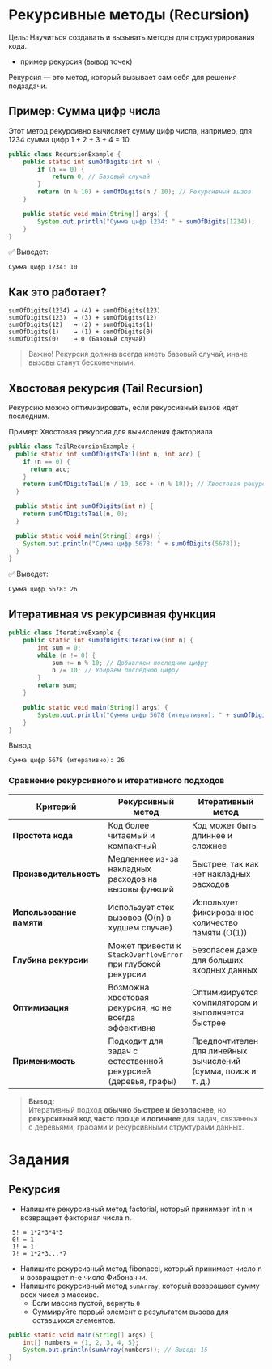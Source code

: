 # Рекурсивные методы (Recursion)

Цель: Научиться создавать и вызывать методы для структурирования кода.
* пример рекурсия (вывод точек) 

Рекурсия — это метод, который вызывает сам себя для решения подзадачи.

## Пример: Сумма цифр числа

Этот метод рекурсивно вычисляет сумму цифр числа, например, для 1234 сумма цифр 1 + 2 + 3 + 4 = 10.

```java
public class RecursionExample {
    public static int sumOfDigits(int n) {
        if (n == 0) {
            return 0; // Базовый случай
        }
        return (n % 10) + sumOfDigits(n / 10); // Рекурсивный вызов
    }

    public static void main(String[] args) {
        System.out.println("Сумма цифр 1234: " + sumOfDigits(1234));
    }
}
```
✅ Выведет:

```text
Сумма цифр 1234: 10
```
## Как это работает?
```text
sumOfDigits(1234) → (4) + sumOfDigits(123)
sumOfDigits(123)  → (3) + sumOfDigits(12)
sumOfDigits(12)   → (2) + sumOfDigits(1)
sumOfDigits(1)    → (1) + sumOfDigits(0)
sumOfDigits(0)    → 0 (Базовый случай)
```
> Важно! Рекурсия должна всегда иметь базовый случай, иначе вызовы станут бесконечными.

## Хвостовая рекурсия (Tail Recursion)
   Рекурсию можно оптимизировать, если рекурсивный вызов идет последним.

Пример: Хвостовая рекурсия для вычисления факториала
```java
public class TailRecursionExample {
  public static int sumOfDigitsTail(int n, int acc) {
    if (n == 0) {
      return acc;
    }
    return sumOfDigitsTail(n / 10, acc + (n % 10)); // Хвостовая рекурсия
  }

  public static int sumOfDigits(int n) {
    return sumOfDigitsTail(n, 0);
  }

  public static void main(String[] args) {
    System.out.println("Сумма цифр 5678: " + sumOfDigits(5678));
  }
}
```
✅ Выведет:

```text
Сумма цифр 5678: 26
```

## Итеративная vs рекурсивная функция

```java
public class IterativeExample {
    public static int sumOfDigitsIterative(int n) {
        int sum = 0;
        while (n != 0) {
            sum += n % 10; // Добавляем последнюю цифру
            n /= 10; // Убираем последнюю цифру
        }
        return sum;
    }

    public static void main(String[] args) {
        System.out.println("Сумма цифр 5678 (итеративно): " + sumOfDigitsIterative(5678));
    }
}
```

Вывод
```text
Сумма цифр 5678 (итеративно): 26
```


 
### Сравнение рекурсивного и итеративного подходов

| Критерий             | Рекурсивный метод                      | Итеративный метод                    |
|----------------------|--------------------------------------|--------------------------------------|
| **Простота кода**    | Код более читаемый и компактный      | Код может быть длиннее и сложнее    |
| **Производительность** | Медленнее из-за накладных расходов на вызовы функций | Быстрее, так как нет накладных расходов |
| **Использование памяти** | Использует стек вызовов (O(n) в худшем случае) | Использует фиксированное количество памяти (O(1)) |
| **Глубина рекурсии**  | Может привести к `StackOverflowError` при глубокой рекурсии | Безопасен даже для больших входных данных |
| **Оптимизация**      | Возможна хвостовая рекурсия, но не всегда эффективна | Оптимизируется компилятором и выполняется быстрее |
| **Применимость**     | Подходит для задач с естественной рекурсией (деревья, графы) | Предпочтителен для линейных вычислений (сумма, поиск и т. д.) |

> **Вывод:**  
> Итеративный подход **обычно быстрее и безопаснее**, но **рекурсивный код часто проще и логичнее** для задач, связанных с деревьями, графами и рекурсивными структурами данных.


# Задания


## Рекурсия
* Напишите рекурсивный метод factorial, который принимает int n и возвращает факториал числа n.
```text
 5! = 1*2*3*4*5
 0! = 1
 1! = 1
 7! = 1*2*3...*7
```

* Напишите рекурсивный метод fibonacci, который принимает число n и возвращает n-е число Фибоначчи.
* Напишите рекурсивный метод `sumArray`, который возвращает сумму всех чисел в массиве.
  * Если массив пустой, вернуть `0`
  * Суммируйте первый элемент с результатом вызова для оставшихся элементов.

```java
public static void main(String[] args) {
    int[] numbers = {1, 2, 3, 4, 5};
    System.out.println(sumArray(numbers)); // Вывод: 15
}
```